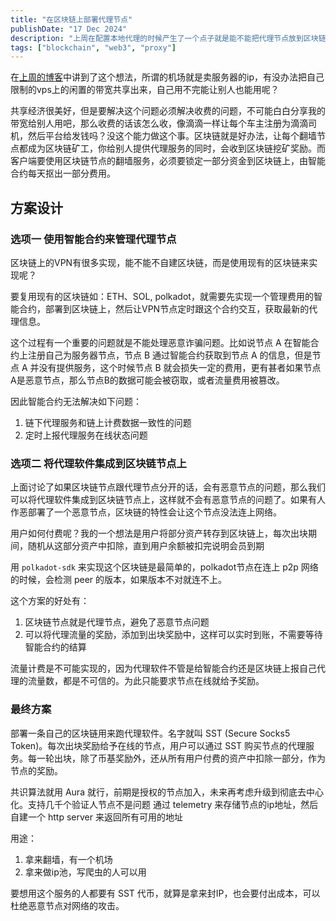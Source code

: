 ```yaml
---
title: "在区块链上部署代理节点"
publishDate: "17 Dec 2024"
description: "上周在配置本地代理的时候产生了一个点子就是能不能把代理节点放到区块链上，这样就不需要到处去买机场服务，找到最快的线路最便宜的节点，尤其是某个机场被封锁的话，基本所有节点就废了"
tags: ["blockchain", "web3", "proxy"]
---
```


在[上周的博客](/posts/journal/week2)中讲到了这个想法，所谓的机场就是卖服务器的ip，有没办法把自己限制的vps上的闲置的带宽共享出来，自己用不完能让别人也能用呢？

共享经济很美好，但是要解决这个问题必须解决收费的问题，不可能白白分享我的带宽给别人用吧，那么收费的话该怎么收，像滴滴一样让每个车主注册为滴滴司机，然后平台给发钱吗？没这个能力做这个事。区块链就是好办法，让每个翻墙节点都成为区块链矿工，你给别人提供代理服务的同时，会收到区块链挖矿奖励。而客户端要使用区块链节点的翻墙服务，必须要锁定一部分资金到区块链上，由智能合约每天抠出一部分费用。

## 方案设计

### 选项一 使用智能合约来管理代理节点

区块链上的VPN有很多实现，能不能不自建区块链，而是使用现有的区块链来实现呢？

要复用现有的区块链如：ETH、SOL, polkadot，就需要先实现一个管理费用的智能合约，部署到区块链上，然后让VPN节点定时跟这个合约交互，获取最新的代理信息。

这个过程有一个重要的问题就是不能处理恶意诈骗问题。比如说节点 A 在智能合约上注册自己为服务器节点，节点 B 通过智能合约获取到节点 A 的信息，但是节点 A 并没有提供服务，这个时候节点 B 就会损失一定的费用，更有甚者如果节点A是恶意节点，那么节点B的数据可能会被窃取，或者流量费用被篡改。

因此智能合约无法解决如下问题：

1. 链下代理服务和链上计费数据一致性的问题
2. 定时上报代理服务在线状态问题

### 选项二 将代理软件集成到区块链节点上

上面讨论了如果区块链节点跟代理节点分开的话，会有恶意节点的问题，那么我们可以将代理软件集成到区块链节点上，这样就不会有恶意节点的问题了。如果有人作恶部署了一个恶意节点，区块链的特性会让这个节点没法连上网络。

用户如何付费呢？我的一个想法是用户将部分资产转存到区块链上，每次出块期间，随机从这部分资产中扣除，直到用户余额被扣完说明会员到期

用 `polkadot-sdk` 来实现这个区块链是最简单的，polkadot节点在连上 p2p 网络的时候，会检测 peer 的版本，如果版本不对就连不上。

这个方案的好处有：

1. 区块链节点就是代理节点，避免了恶意节点问题
2. 可以将代理流量的奖励，添加到出块奖励中，这样可以实时到账，不需要等待智能合约的结算

流量计费是不可能实现的，因为代理软件不管是给智能合约还是区块链上报自己代理的流量数，都是不可信的。为此只能要求节点在线就给予奖励。

### 最终方案

部署一条自己的区块链用来跑代理软件。名字就叫 SST (Secure Socks5 Token)。每次出块奖励给予在线的节点，用户可以通过 SST 购买节点的代理服务。每一轮出块，除了币基奖励外，还从所有用户付费的资产中扣除一部分，作为节点的奖励。

共识算法就用 Aura 就行，前期是授权的节点加入，未来再考虑升级到彻底去中心化。支持几千个验证人节点不是问题
通过 telemetry 来存储节点的ip地址，然后自建一个 http server 来返回所有可用的地址

用途：

1. 拿来翻墙，有一个机场
2. 拿来做ip池，写爬虫的人可以用

要想用这个服务的人都要有 SST 代币，就算是拿来封IP，也会要付出成本，可以杜绝恶意节点对网络的攻击。

